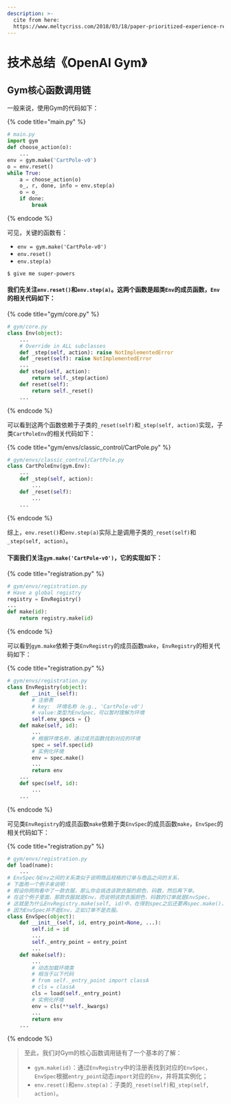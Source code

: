 ```yaml
---
description: >-
  cite from here:
  https://www.meltycriss.com/2018/03/18/paper-prioritized-experience-replay/
---
```


# 技术总结《OpenAI Gym》

## Gym核心函数调用链

一般来说，使用Gym的代码如下：

{% code title="main.py" %}
```python
# main.py
import gym
def choose_action(o):
    ...
env = gym.make('CartPole-v0')
o = env.reset()
while True:
    a = choose_action(o)
    o_, r, done, info = env.step(a)
    o = o_
    if done:
        break
```
{% endcode %}

可见，关键的函数有：

* `env = gym.make('CartPole-v0')`
* `env.reset()`
* `env.step(a)`

```text
$ give me super-powers
```

#### 我们先关注`env.reset()`和`env.step(a)`。这两个函数是超类`Env`的成员函数，`Env`的相关代码如下：

{% code title="gym/core.py" %}
```python
# gym/core.py
class Env(object):
	...
    # Override in ALL subclasses
    def _step(self, action): raise NotImplementedError
    def _reset(self): raise NotImplementedError
    ...
    def step(self, action):
        return self._step(action)
    def reset(self):
        return self._reset()
    ...
```
{% endcode %}

可以看到这两个函数依赖于子类的`_reset(self)`和`_step(self, action)`实现，子类`CartPoleEnv`的相关代码如下：

{% code title="gym/envs/classic\_control/CartPole.py" %}
```python
# gym/envs/classic_control/CartPole.py
class CartPoleEnv(gym.Env):
	...
    def _step(self, action):
        ...
    def _reset(self):
        ...
    ...
```
{% endcode %}

综上，`env.reset()`和`env.step(a)`实际上是调用子类的`_reset(self)`和`_step(self, action)`。

#### 下面我们关注`gym.make('CartPole-v0')`，它的实现如下：

{% code title="registration.py" %}
```python
# gym/envs/registration.py
# Have a global registry
registry = EnvRegistry()
...
def make(id):
    return registry.make(id)

```
{% endcode %}

可以看到`gym.make`依赖于类`EnvRegistry`的成员函数`make`，`EnvRegistry`的相关代码如下：

{% code title="registration.py" %}
```python
# gym/envs/registration.py
class EnvRegistry(object):
    def __init__(self):
    	# 注册表
    	# key:	环境名称（e.g., 'CartPole-v0'）
    	# value:类型为EnvSpec，可以暂时理解为环境
        self.env_specs = {}
    def make(self, id):
        ...
        # 根据环境名称，通过成员函数找到对应的环境
        spec = self.spec(id)
        # 实例化环境
        env = spec.make()
        ...
        return env
    ...
    def spec(self, id):
        ...
    ...
```
{% endcode %}

可见类`EnvRegistry`的成员函数`make`依赖于类`EnvSpec`的成员函数`make`，`EnvSpec`的相关代码如下：

{% code title="registration.py" %}
```python
# gym/envs/registration.py
def load(name):
    ...
# EnvSpec与Env之间的关系类似于说明商品规格的订单与商品之间的关系，
# 下面用一个例子来说明：
# 假设你网购看中了一款衣服，那么你会挑选该款衣服的颜色、码数，然后再下单。
# 在这个例子里面，那款衣服就是Env，而说明该款衣服颜色、码数的订单就是EnvSpec。
# 这就是为什么EnvRegistry.make(self, id)中，在得到spec之后还要再spec.make()，
# 因为EnvSpec并不是Env，正如订单不是衣服。
class EnvSpec(object):
    def __init__(self, id, entry_point=None, ...):
    	self.id = id
        ...
        self._entry_point = entry_point
        ...
    def make(self):
        ...
        # 动态加载环境类
        # 相当于以下代码
        # from self._entry_point import classA
        # cls = classA
        cls = load(self._entry_point)
        # 实例化环境
        env = cls(**self._kwargs)
        ...
        return env
    ...
```
{% endcode %}

> 至此，我们对Gym的核心函数调用链有了一个基本的了解：
>
> * `gym.make(id)`：通过`EnvRegistry`中的注册表找到对应的`EnvSpec`，`EnvSpec`根据`entry_point`动态`import`对应的`Env`，并将其实例化；
> * `env.reset()`和`env.step(a)`：子类的`_reset(self)`和`_step(self, action)`。

